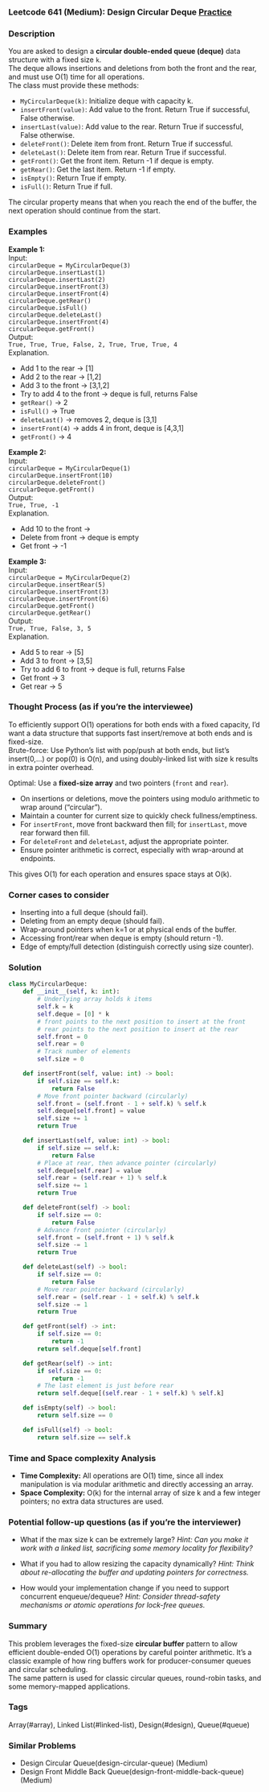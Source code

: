 ### Leetcode 641 (Medium): Design Circular Deque [Practice](https://leetcode.com/problems/design-circular-deque)

### Description  
You are asked to design a **circular double-ended queue (deque)** data structure with a fixed size `k`.  
The deque allows insertions and deletions from both the front and the rear, and must use O(1) time for all operations.  
The class must provide these methods:

- `MyCircularDeque(k)`: Initialize deque with capacity k.
- `insertFront(value)`: Add value to the front. Return True if successful, False otherwise.
- `insertLast(value)`: Add value to the rear. Return True if successful, False otherwise.
- `deleteFront()`: Delete item from front. Return True if successful.
- `deleteLast()`: Delete item from rear. Return True if successful.
- `getFront()`: Get the front item. Return -1 if deque is empty.
- `getRear()`: Get the last item. Return -1 if empty.
- `isEmpty()`: Return True if empty.
- `isFull()`: Return True if full.

The circular property means that when you reach the end of the buffer, the next operation should continue from the start.

### Examples  

**Example 1:**  
Input:  
`circularDeque = MyCircularDeque(3)`  
`circularDeque.insertLast(1)`  
`circularDeque.insertLast(2)`  
`circularDeque.insertFront(3)`  
`circularDeque.insertFront(4)`  
`circularDeque.getRear()`  
`circularDeque.isFull()`  
`circularDeque.deleteLast()`  
`circularDeque.insertFront(4)`  
`circularDeque.getFront()`  
Output:  
`True, True, True, False, 2, True, True, True, 4`  
Explanation.  
- Add 1 to the rear → [1]  
- Add 2 to the rear → [1,2]  
- Add 3 to the front → [3,1,2]  
- Try to add 4 to the front → deque is full, returns False  
- `getRear()` → 2  
- `isFull()` → True  
- `deleteLast()` → removes 2, deque is [3,1]  
- `insertFront(4)` → adds 4 in front, deque is [4,3,1]  
- `getFront()` → 4

**Example 2:**  
Input:  
`circularDeque = MyCircularDeque(1)`  
`circularDeque.insertFront(10)`  
`circularDeque.deleteFront()`  
`circularDeque.getFront()`  
Output:  
`True, True, -1`  
Explanation.  
- Add 10 to the front →   
- Delete from front → deque is empty  
- Get front → -1

**Example 3:**  
Input:  
`circularDeque = MyCircularDeque(2)`  
`circularDeque.insertRear(5)`  
`circularDeque.insertFront(3)`  
`circularDeque.insertFront(6)`  
`circularDeque.getFront()`  
`circularDeque.getRear()`  
Output:  
`True, True, False, 3, 5`  
Explanation.  
- Add 5 to rear → [5]  
- Add 3 to front → [3,5]  
- Try to add 6 to front → deque is full, returns False  
- Get front → 3  
- Get rear → 5

### Thought Process (as if you’re the interviewee)  
To efficiently support O(1) operations for both ends with a fixed capacity, I’d want a data structure that supports fast insert/remove at both ends and is fixed-size.  
Brute-force: Use Python’s list with pop/push at both ends, but list’s insert(0,...) or pop(0) is O(n), and using doubly-linked list with size k results in extra pointer overhead.

Optimal: Use a **fixed-size array** and two pointers (`front` and `rear`).  
- On insertions or deletions, move the pointers using modulo arithmetic to wrap around (“circular”).
- Maintain a counter for current size to quickly check fullness/emptiness.
- For `insertFront`, move front backward then fill; for `insertLast`, move rear forward then fill.
- For `deleteFront` and `deleteLast`, adjust the appropriate pointer.
- Ensure pointer arithmetic is correct, especially with wrap-around at endpoints.

This gives O(1) for each operation and ensures space stays at O(k).

### Corner cases to consider  
- Inserting into a full deque (should fail).
- Deleting from an empty deque (should fail).
- Wrap-around pointers when k=1 or at physical ends of the buffer.
- Accessing front/rear when deque is empty (should return -1).
- Edge of empty/full detection (distinguish correctly using size counter).

### Solution

```python
class MyCircularDeque:
    def __init__(self, k: int):
        # Underlying array holds k items
        self.k = k
        self.deque = [0] * k
        # front points to the next position to insert at the front
        # rear points to the next position to insert at the rear
        self.front = 0
        self.rear = 0
        # Track number of elements
        self.size = 0

    def insertFront(self, value: int) -> bool:
        if self.size == self.k:
            return False
        # Move front pointer backward (circularly)
        self.front = (self.front - 1 + self.k) % self.k
        self.deque[self.front] = value
        self.size += 1
        return True

    def insertLast(self, value: int) -> bool:
        if self.size == self.k:
            return False
        # Place at rear, then advance pointer (circularly)
        self.deque[self.rear] = value
        self.rear = (self.rear + 1) % self.k
        self.size += 1
        return True

    def deleteFront(self) -> bool:
        if self.size == 0:
            return False
        # Advance front pointer (circularly)
        self.front = (self.front + 1) % self.k
        self.size -= 1
        return True

    def deleteLast(self) -> bool:
        if self.size == 0:
            return False
        # Move rear pointer backward (circularly)
        self.rear = (self.rear - 1 + self.k) % self.k
        self.size -= 1
        return True

    def getFront(self) -> int:
        if self.size == 0:
            return -1
        return self.deque[self.front]

    def getRear(self) -> int:
        if self.size == 0:
            return -1
        # The last element is just before rear
        return self.deque[(self.rear - 1 + self.k) % self.k]

    def isEmpty(self) -> bool:
        return self.size == 0

    def isFull(self) -> bool:
        return self.size == self.k
```

### Time and Space complexity Analysis  

- **Time Complexity:** All operations are O(1) time, since all index manipulation is via modular arithmetic and directly accessing an array.
- **Space Complexity:** O(k) for the internal array of size k and a few integer pointers; no extra data structures are used.

### Potential follow-up questions (as if you’re the interviewer)  

- What if the max size k can be extremely large?
  *Hint: Can you make it work with a linked list, sacrificing some memory locality for flexibility?*

- What if you had to allow resizing the capacity dynamically?
  *Hint: Think about re-allocating the buffer and updating pointers for correctness.*

- How would your implementation change if you need to support concurrent enqueue/dequeue?
  *Hint: Consider thread-safety mechanisms or atomic operations for lock-free queues.*

### Summary
This problem leverages the fixed-size **circular buffer** pattern to allow efficient double-ended O(1) operations by careful pointer arithmetic. It’s a classic example of how ring buffers work for producer-consumer queues and circular scheduling.  
The same pattern is used for classic circular queues, round-robin tasks, and some memory-mapped applications.

### Tags
Array(#array), Linked List(#linked-list), Design(#design), Queue(#queue)

### Similar Problems
- Design Circular Queue(design-circular-queue) (Medium)
- Design Front Middle Back Queue(design-front-middle-back-queue) (Medium)